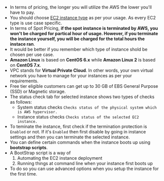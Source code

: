 * In terms of pricing, the longer you will utilize the AWS the lower you'll have to pay.
* You should choose [EC2 instance type](https://aws.amazon.com/ec2/instance-types/) as per your usage. As every EC2 type is use case specific.
* In terms of Spot Pricing, **if the spot instance is terminated by AWS, you won't be charged for partical hour of usage. However, if you terminate the instance yourself, you will be charged for the total hours the instace ran**.
* It would be better if you remember which type of instance shold be chosen per use case.
* **Amazon Linux** is based on **CentOS 6.x** while **Amazon Linux 2** is based on **CentOS 7.x**.
* VPC stands for **Virtual Private Cloud**. In other words, your own virtual network you have to manage for your instances as per your requirements.
* Free tier eligible customers can get up to 30 GB of EBS General Purpose (SSD) or Magnetic storage.
* The status check tab for selected instance shows two types of checks as follows:
    * System status checks    `Checks status of the physical system which is AWS hypervisor.`
    * Instance status checks    `Checks status of the selected EC2 instance.`
* To teminate the instance, first check if the termination protection is `Enabled` or not. If it's `Enabled` then first disable by going in instance settings and then you can terminate the selected instance.
* You can define certain commands when the instance boots up using **bootstrap scripts**.  
* A BootStrap script is a way of 
	1.	Automating the EC2 instance deployment  
	2.	Running things at command line when your instance first boots up  
* To do so you can use advanced options when you setup the instance for the first time.  


